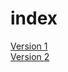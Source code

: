 # index

[Version 1](https://taylorj1302.github.io/index/index.html)  
[Version 2](https://taylorj1302.github.io/index/index-2html)


